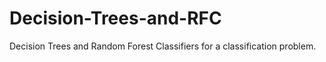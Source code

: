 # Decision-Trees-and-RFC
Decision Trees and Random Forest Classifiers for a classification problem. 

